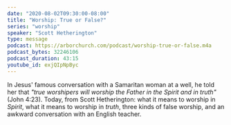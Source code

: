 ```yaml
---
date: "2020-08-02T09:30:00-08:00"
title: "Worship: True or False?"
series: "worship"
speaker: "Scott Hetherington"
type: message
podcast: https://arborchurch.com/podcast/worship-true-or-false.m4a
podcast_bytes: 32246106
podcast_duration: 43:15
youtube_id: exjQIpNpByc
---
```


In Jesus' famous conversation with a Samaritan woman at a well, he told her that *"true worshipers will worship the Father in the Spirit and in truth"* (John 4:23). Today, from Scott Hetherington: what it means to worship in *Spirit*, what it means to worship in *truth*, three kinds of false worship, and an awkward conversation with an English teacher.
